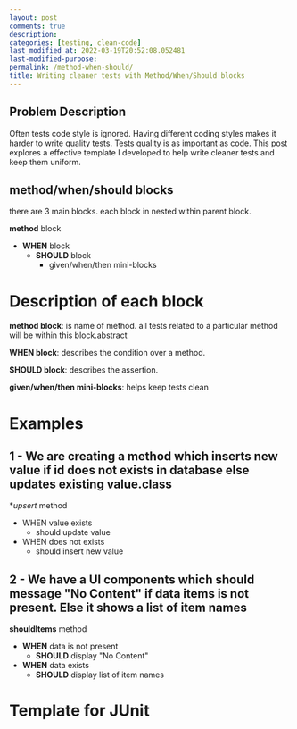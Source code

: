 ```yaml
---
layout: post
comments: true
description:
categories: [testing, clean-code]
last_modified_at: 2022-03-19T20:52:08.052481
last-modified-purpose:
permalink: /method-when-should/
title: Writing cleaner tests with Method/When/Should blocks
---
```


## Problem Description

Often tests code style is ignored. Having different coding styles makes it harder to write quality tests. Tests quality is as important as code. This post explores a effective template I developed to help write cleaner tests and keep them uniform.

## method/when/should blocks

there are 3 main blocks. each block in nested within parent block.

**method** block

- **WHEN** block
  - **SHOULD** block
    - given/when/then mini-blocks

# Description of each block

**method block**: is name of method. all tests related to a particular method will be within this block.abstract

**WHEN block**: describes the condition over a method.

**SHOULD block**: describes the assertion.

**given/when/then mini-blocks**: helps keep tests clean

# Examples

## 1 - We are creating a method which inserts new value if id does not exists in database else updates existing value.class

**upsert* method

- WHEN value exists
  - should update value
- WHEN does not exists
  - should insert new value

## 2 - We have a UI components which should message "No Content" if data items is not present. Else it shows a list of item names

**shouldItems** method

- **WHEN** data is not present
  - **SHOULD** display "No Content"
- **WHEN** data exists
  - **SHOULD** display list of item names

# Template for JUnit

<script src="https://gist.github.com/ankschoubey/ea3cb41308c19f56c69eb40d7e05cec1.js"></script>
